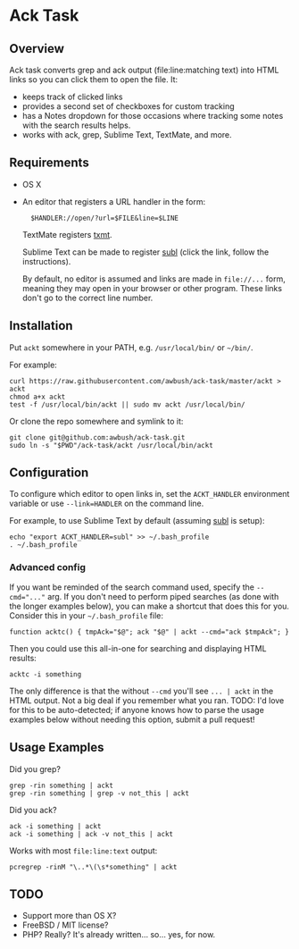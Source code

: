 # Ack Task

## Overview

Ack task converts grep and ack output (file:line:matching text) into HTML links
so you can click them to open the file. It:

- keeps track of clicked links
- provides a second set of checkboxes for custom tracking
- has a Notes dropdown for those occasions where tracking some notes with the
  search results helps.
- works with ack, grep, Sublime Text, TextMate, and more.

## Requirements

- OS X

- An editor that registers a URL handler in the form:

		$HANDLER://open/?url=$FILE&line=$LINE

	TextMate registers [txmt][mate].

	Sublime Text can be made to register [subl][subl] (click the link, follow
	the instructions).

	By default, no editor is assumed and links are made in `file://...` form,
	meaning they may open in your browser or other program. These links don't
	go to the correct line number.

## Installation

Put `ackt` somewhere in your PATH, e.g. `/usr/local/bin/` or `~/bin/`.

For example:

	curl https://raw.githubusercontent.com/awbush/ack-task/master/ackt > ackt
	chmod a+x ackt
	test -f /usr/local/bin/ackt || sudo mv ackt /usr/local/bin/

Or clone the repo somewhere and symlink to it:

	git clone git@github.com:awbush/ack-task.git
	sudo ln -s "$PWD"/ack-task/ackt /usr/local/bin/ackt

## Configuration

To configure which editor to open links in, set the `ACKT_HANDLER` environment
variable or use `--link=HANDLER` on the command line.

For example, to use Sublime Text by default (assuming [subl][subl] is setup):

	echo "export ACKT_HANDLER=subl" >> ~/.bash_profile
	. ~/.bash_profile

### Advanced config

If you want be reminded of the search command used, specify the `--cmd="..."`
arg.  If you don't need to perform piped searches (as done with the longer
examples below), you can make a shortcut that does this for you.  Consider
this in your `~/.bash_profile` file:

    function acktc() { tmpAck="$@"; ack "$@" | ackt --cmd="ack $tmpAck"; }

Then you could use this all-in-one for searching and displaying HTML results:

    acktc -i something

The only difference is that the without `--cmd` you'll see `... | ackt` in
the HTML output. Not a big deal if you remember what you ran. TODO: I'd love
for this to be auto-detected; if anyone knows how to parse the usage examples
below without needing this option, submit a pull request!

## Usage Examples

Did you grep?

    grep -rin something | ackt
    grep -rin something | grep -v not_this | ackt

Did you ack?

    ack -i something | ackt
    ack -i something | ack -v not_this | ackt

Works with most `file:line:text` output:

    pcregrep -rinM "\..*\(\s*something" | ackt

## TODO

- Support more than OS X?
- FreeBSD / MIT license?
- PHP? Really? It's already written... so... yes, for now.

[mate]: http://blog.macromates.com/2007/the-textmate-url-scheme/
[subl]: https://github.com/asuth/subl-handler
